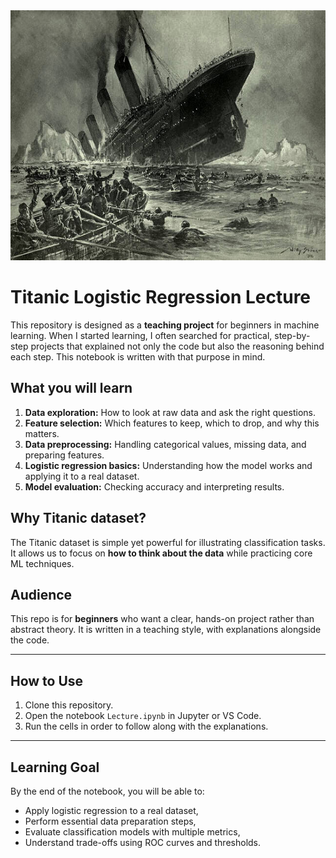 <img src="img/titanic.jpg" alt="Boston Housing" width="800" height="400">


# Titanic Logistic Regression Lecture

This repository is designed as a **teaching project** for beginners in machine learning. When I started learning, I often searched for practical, step-by-step projects that explained not only the code but also the reasoning behind each step. This notebook is written with that purpose in mind.

## What you will learn

1. **Data exploration:** How to look at raw data and ask the right questions.  
2. **Feature selection:** Which features to keep, which to drop, and why this matters.  
3. **Data preprocessing:** Handling categorical values, missing data, and preparing features.  
4. **Logistic regression basics:** Understanding how the model works and applying it to a real dataset.  
5. **Model evaluation:** Checking accuracy and interpreting results.  

## Why Titanic dataset?

The Titanic dataset is simple yet powerful for illustrating classification tasks. It allows us to focus on **how to think about the data** while practicing core ML techniques.

## Audience

This repo is for **beginners** who want a clear, hands-on project rather than abstract theory. It is written in a teaching style, with explanations alongside the code.

---

## How to Use

1. Clone this repository.  
2. Open the notebook `Lecture.ipynb` in Jupyter or VS Code.  
3. Run the cells in order to follow along with the explanations.  

---

## Learning Goal

By the end of the notebook, you will be able to:
- Apply logistic regression to a real dataset,
- Perform essential data preparation steps,
- Evaluate classification models with multiple metrics,
- Understand trade-offs using ROC curves and thresholds.
